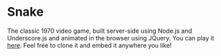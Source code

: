Snake
=====

The classic 1970 video game, built server-side using Node.js and Underscore.js and animated in the browser
using JQuery.  You can play it [here](http://zyskowsk.io/snake).  Feel free to clone it and embed it anywhere you like!


